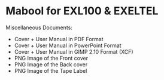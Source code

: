 # Mabool for EXL100 & EXELTEL

Miscellaneous Documents:

- Cover + User Manual in PDF Format
- Cover + User Manual in PowerPoint Format
- Cover + User Manual in GIMP 2.10 Format (XCF)
- PNG Image of the Front cover
- PNG Image of the Back cover
- PNG Image of the Tape Label

